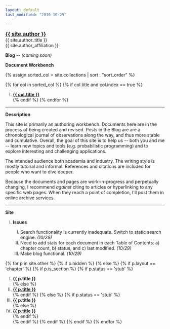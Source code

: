 ```yaml
---
layout: default
last_modified: "2016-10-29"

---
```

<style type="text/css">
ol li {
text-align:left;
list-style-type: upper-roman
}
ol li ol li {
text-align:left;
list-style-type: decimal;
}
</style>


<div class = "author-block">
<a href="{{ site.author_url }}" target="_blank" style="font-weight: bold;font-size:120%;">{{ site.author }}</a><br>
{{ site.author_title }}<br>
{{ site.author_affiliation }}<br>
</div>

**Blog<!--(/blog/index.html)-->** -- *(coming soon)*


**Document Workbench**

{% assign sorted_col = site.collections | sort : "sort_order" %}

{% for col in sorted_col %}
{% if col.title and col.index == true %}
1. **<a class="chapter-link" href="/{{ col.label }}/index.html" target="_blank">{{ col.title }}</a>**<br>
{% endif %}
{% endfor %}

____

**Description**

This site is primarily an authoring workbench. Documents here are in the process of being created and revised. Posts in the Blog are are a chronological journal of observations along the way, and thus more stable and cumulative. Overall, the goal of this site is to help us -- both you and me -- learn new topics and tools (e.g. probabilistic programming) and to explore interesting and challenging applications. 

The intended audience both academia and industry.  The writing style is mostly tutorial and informal. References and citations are included for people who want to dive deeper. 

Because the documents and pages are work-in-progress and perpetually changing, I recommend *against* citing to articles or hyperlinking to any specific web pages.  When they reach a point of completion, I'll post them in online archive services.

____

**Site**

1. **Issues**

<ol class="note">
<ol>
<li>Search functionality is currently inadequate. Switch to static search engine. <em>(10/29)</em></li>
<li>Need to add stats for each document in each Table of Contents: a) chapter count, b) status, and c) last modified. <em>(10/29)</em></li>
<li>Make blog functional. <em>(10/29)</em></li>
</ol>
</ol>


{% for p in site.other %}
    {% if p.hidden %}
    {% else %}
        {% if p.layout == 'chapter' %}
            {% if p.is_section %}
                {% if p.status == 'stub' %}
1. **{{ p.title }}**<br>{% else %}
1. **<a class="chapter-link" href="{{ site.baseurl }}{{ p.url }}" target="_blank">{{ p.title }}</a>**<br>{% endif %}
            {% else %}
                {% if p.status == 'stub' %}
1. **{{ p.title }}**<br>{% else %}
1. **<a class="chapter-link" href="{{ site.baseurl }}{{ p.url }}" target="_blank">{{ p.title }}</a>**<br>{% endif %}     
            {% endif %}
        {% endif %}
    {% endif %}
{% endfor %}